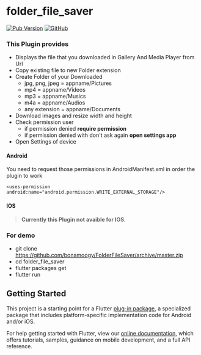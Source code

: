 # folder_file_saver

[![Pub Version](https://img.shields.io/pub/v/folder_file_saver)](https://pub.dev/packages/folder_file_saver)
[![GitHub](https://img.shields.io/github/license/bonamoogy/folderfilesaver)](https://github.com/bonamoogy/FolderFileSaver/blob/master/LICENSE)

### This Plugin provides
- Displays the file that you downloaded in Gallery And Media Player from Url
- Copy existing file to new Folder extension
- Create Folder of your Downloaded
   - jpg, png, jpeg = appname/Pictures
   - mp4 = appname/Videos
   - mp3 = appname/Musics
   - m4a = appname/Audios
   - any extension = appname/Documents
- Download images and resize width and height
- Check permission user
   - if permission denied **require permission**
   - if permission denied with don't ask again **open settings app**
- Open Settings of device

#### Android
You need to request those permissions in AndroidManifest.xml in order the plugin to work
```
<uses-permission android:name="android.permission.WRITE_EXTERNAL_STORAGE"/>
```
#### IOS
>**Currently this Plugin not avaible for IOS**. 

### For demo

- git clone https://github.com/bonamoogy/FolderFileSaver/archive/master.zip
- cd folder_file_saver
- flutter packages get
- flutter run

## Getting Started

This project is a starting point for a Flutter
[plug-in package](https://flutter.dev/developing-packages/),
a specialized package that includes platform-specific implementation code for
Android and/or iOS.

For help getting started with Flutter, view our 
[online documentation](https://flutter.dev/docs), which offers tutorials, 
samples, guidance on mobile development, and a full API reference.
